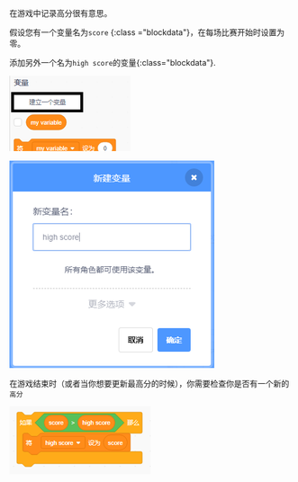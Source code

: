 在游戏中记录高分很有意思。

假设您有一个变量名为`score` {:class ="blockdata"}，在每场比赛开始时设置为零。

添加另外一个名为`high score`的变量{:class="blockdata"}.

![“添加变量”高亮显示的变量菜单](images/make-variable-annotated.png)

![新变量弹出框，高分为变量名](images/make-high-score-variable.png)

在游戏结束时（或者当你想要更新最高分的时候），你需要检查你是否有一个新的`高分`

![将最高分设为当前分的代码块](images/check-for-high-score.png)